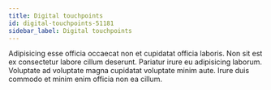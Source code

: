 ```yaml
---
title: Digital touchpoints
id: digital-touchpoints-51181
sidebar_label: Digital touchpoints
---
```


Adipisicing esse officia occaecat non et cupidatat officia laboris. Non sit est ex consectetur labore cillum deserunt. Pariatur irure eu adipisicing laborum. Voluptate ad voluptate magna cupidatat voluptate minim aute. Irure duis commodo et minim enim officia non ea cillum.

